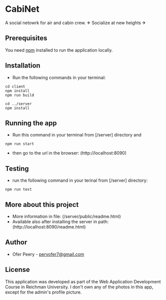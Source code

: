 # CabiNet

A social netowrk for air and cabin crew.
✈ Socialize at new heights ✈

## Prerequisites

You need [npm](https://www.npmjs.com/get-npm) installed to run the application locally.

## Installation

- Run the following commands in your terminal:

```
cd client
npm install
npm run build

cd ../server
npm install
```

## Running the app

- Run this command in your terminal from [/server] directory and

```
npm run start
```

- then go to the url in the browser:
  (http://localhost:8090)

## Testing

- run the following command in your terinal from [/server] directory:

```
npm run test
```

## More about this project

- More information in file: (/server/public/readme.html)
- Available also after installing the server in path: (http://localhost:8090/readme.html)

## Author

- Ofer Peery - peryofer7@gmail.com

## License

This application was developed as part of the Web Application Development Course in Reichman University.
I don't own any of the photos in this app, except for the admin's profile picture.
